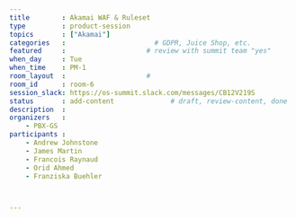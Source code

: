 ```yaml
---
title        : Akamai WAF & Ruleset
type         : product-session
topics       : ["Akamai"]
categories   :                      # GDPR, Juice Shop, etc.
featured     :                    # review with summit team "yes"
when_day     : Tue
when_time    : PM-1
room_layout  :                    #
room_id      : room-6
session_slack: https://os-summit.slack.com/messages/CB12V219S
status       : add-content              # draft, review-content, done
description  :
organizers   :
    - PBX-GS
participants :
    - Andrew Johnstone
    - James Martin
    - Francois Raynaud
    - Orid Ahmed
    - Franziska Buehler



---
```


<!-- (add more details about DevSecOps Maturity Model here)

## WHY

(...)

## What

(...)

## Outcomes

(...)

## References

(...) -->
